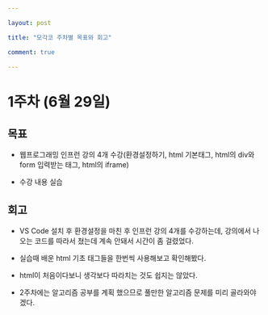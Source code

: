 ```yaml
---

layout: post

title: "모각코 주차별 목표와 회고"

comment: true

---
```




# 1주차 (6월 29일)

## 목표

 * 웹프로그래밍 인프런 강의 4개 수강(환경설정하기, html 기본태그, html의 div와 form 입력받는 태그, html의 iframe)

 * 수강 내용 실습

## 회고

 * VS Code 설치 후 환경설정을 마친 후 인프런 강의 4개를 수강하는데, 강의에서 나오는 코드를 따라서 쳤는데 계속 안돼서 시간이 좀 걸렸었다.

 * 실습때 배운 html 기초 태그들을 한번씩 사용해보고 확인해봤다.

 * html이 처음이다보니 생각보다 따라치는 것도 쉽지는 않았다.

 * 2주차에는 알고리즘 공부를 계획 했으므로 풀만한 알고리즘 문제를 미리 골라와야겠다.

